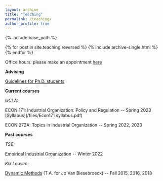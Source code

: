 ```yaml
---
layout: archive
title: "Teaching"
permalink: /teaching/
author_profile: true
---
```


{% include base_path %}

{% for post in site.teaching reversed %}
  {% include archive-single.html %}
{% endfor %}

Office hours: please make an appointment [here](https://calendly.com/michael-a-rubens/15min/) 

**Advising**

[Guidelines for Ph.D. students](/files/guidelines_graduate.pdf)

**Current courses**

_UCLA:_

ECON 171: Industrial Organization: Policy and Regulation -- Spring 2023   [Syllabus](/files/Econ171 syllabus.pdf)

ECON 272A: Topics in Industrial Organization -- Spring 2022, 2023

**Past courses**
 
_TSE:_

[Empirical Industrial Organization](https://www.tse-fr.eu/sites/default/files/TSE/ecole/doc/syllabi/2021-2022/m1_s2_empirical_industrial_organization_reynaert.pdf) -- Winter 2022 

_KU Leuven:_

[Dynamic Methods](https://onderwijsaanbod.kuleuven.be/syllabi/e/D0C16CE.htm#activetab=doelstellingen_idp746912)    (T.A. for Jo Van Biesebroeck)  -- Fall 2015, 2016, 2018
